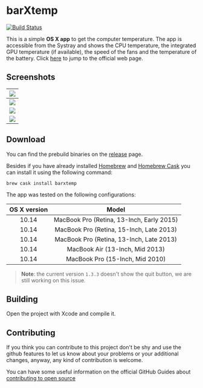 # barXtemp
[![Build Status](https://travis-ci.org/Gabriele91/barXtemp.svg?branch=master)](https://travis-ci.org/Gabriele91/barXtemp)

This is a simple **OS X app** to get the computer temperature. The app is accessible from the Systray and shows the CPU
temperature, the integrated GPU temperature (if available), the speed of the fans and the temperature of the battery. Click [here](http://gabriele91.github.io/barXtemp/) to jump to the official web page.

## Screenshots
| ![](http://gabriele91.github.io/barXtemp/images/ScreenShot.png) |
|:-:|
| ![](http://gabriele91.github.io/barXtemp/images/ScreenShot_1.png) |
| ![](http://gabriele91.github.io/barXtemp/images/ScreenShot_2.png) |
| ![](http://gabriele91.github.io/barXtemp/images/ScreenShot_3.png) |

## Download

You can find the prebuild binaries on the [release](https://github.com/Gabriele91/barXtemp/releases) page.

Besides if you have already installed [Homebrew](http://brew.sh/) and [Homebrew Cask](http://caskroom.io/) you can install it using the following command:

``` 
brew cask install barxtemp
```

The app was tested on the following configurations:

| OS X version | Model  |
|:-:|:-:|
| 10.14 | MacBook Pro (Retina, 13-Inch, Early 2015) |
| 10.14 | MacBook Pro (Retina, 15-Inch, Late 2013) |
| 10.14 | MacBook Pro (Retina, 13-Inch, Late 2013) |
| 10.14 | MacBook Air (13-Inch, Mid 2013) |
| 10.14 | MacBook Pro (15-Inch, Mid 2010) |

> **Note**: the current version `1.3.3` doesn't show the quit button, we are still working on this issue.


## Building

Open the project with Xcode and compile it.

## Contributing

If you think you can contribute to this project don't be shy and use the github features to let us know about your problems or your additional changes, anyway, any kind of contribution is welcome.

You can have some useful information on the official GitHub Guides about [contributing to open source](https://guides.github.com/activities/contributing-to-open-source/)
